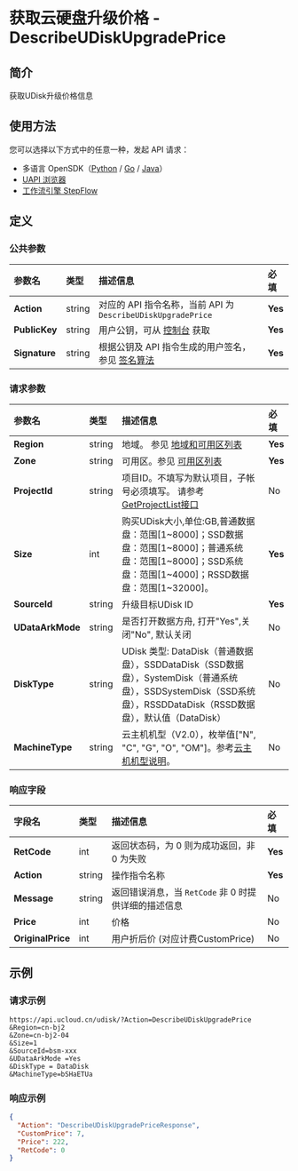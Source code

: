 # 获取云硬盘升级价格 - DescribeUDiskUpgradePrice

## 简介

获取UDisk升级价格信息





## 使用方法

您可以选择以下方式中的任意一种，发起 API 请求：
- 多语言 OpenSDK（[Python](https://github.com/ucloud/ucloud-sdk-python3) / [Go](https://github.com/ucloud/ucloud-sdk-go) / [Java](https://github.com/ucloud/ucloud-sdk-java)）
- [UAPI 浏览器](https://console.ucloud.cn/uapi/detail?id=DescribeUDiskUpgradePrice)
- [工作流引擎 StepFlow](https://console.ucloud.cn/stepflow/manage/)

## 定义

### 公共参数

| 参数名 | 类型 | 描述信息 | 必填 |
|:---|:---|:---|:---|
| **Action**     | string  | 对应的 API 指令名称，当前 API 为 `DescribeUDiskUpgradePrice`                        | **Yes** |
| **PublicKey**  | string  | 用户公钥，可从 [控制台](https://console.ucloud.cn/uapi/apikey) 获取                                             | **Yes** |
| **Signature**  | string  | 根据公钥及 API 指令生成的用户签名，参见 [签名算法](api/summary/signature.md)  | **Yes** |

### 请求参数

| 参数名 | 类型 | 描述信息 | 必填 |
|:---|:---|:---|:---|
| **Region** | string | 地域。 参见 [地域和可用区列表](api/summary/regionlist) |**Yes**|
| **Zone** | string | 可用区。参见 [可用区列表](api/summary/regionlist) |**Yes**|
| **ProjectId** | string | 项目ID。不填写为默认项目，子帐号必须填写。 请参考[GetProjectList接口](api/summary/get_project_list) |No|
| **Size** | int | 购买UDisk大小,单位:GB,普通数据盘：范围[1\~8000]；SSD数据盘：范围[1\~8000]；普通系统盘：范围[1\~8000]；SSD系统盘：范围[1\~4000]；RSSD数据盘：范围[1\~32000]。 |**Yes**|
| **SourceId** | string | 升级目标UDisk ID |**Yes**|
| **UDataArkMode** | string | 是否打开数据方舟, 打开"Yes",关闭"No", 默认关闭 |No|
| **DiskType** | string | UDisk 类型: DataDisk（普通数据盘），SSDDataDisk（SSD数据盘），SystemDisk（普通系统盘），SSDSystemDisk（SSD系统盘），RSSDDataDisk（RSSD数据盘），默认值（DataDisk） |No|
| **MachineType** | string | 云主机机型（V2.0），枚举值["N", "C", "G", "O", "OM"]。参考[云主机机型说明](api/uhost-api/uhost_type)。 |No|

### 响应字段

| 字段名 | 类型 | 描述信息 | 必填 |
|:---|:---|:---|:---|
| **RetCode** | int | 返回状态码，为 0 则为成功返回，非 0 为失败 |**Yes**|
| **Action** | string | 操作指令名称 |**Yes**|
| **Message** | string | 返回错误消息，当 `RetCode` 非 0 时提供详细的描述信息 |No|
| **Price** | int | 价格 |No|
| **OriginalPrice** | int | 用户折后价 (对应计费CustomPrice) |No|




## 示例

### 请求示例
    
```
https://api.ucloud.cn/udisk/?Action=DescribeUDiskUpgradePrice
&Region=cn-bj2
&Zone=cn-bj2-04
&Size=1   
&SourceId=bsm-xxx
&UDataArkMode =Yes
&DiskType = DataDisk
&MachineType=bSHaETUa
```

### 响应示例
    
```json
{
  "Action": "DescribeUDiskUpgradePriceResponse",
  "CustomPrice": 7,
  "Price": 222,
  "RetCode": 0
}
```





